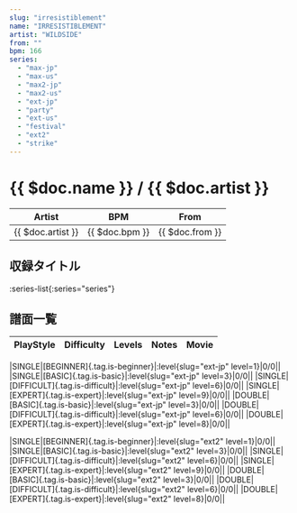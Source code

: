 ```yaml
---
slug: "irresistiblement"
name: "IRRESISTIBLEMENT"
artist: "WILDSIDE"
from: ""
bpm: 166
series:
  - "max-jp"
  - "max-us"
  - "max2-jp"
  - "max2-us"
  - "ext-jp"
  - "party"
  - "ext-us"
  - "festival"
  - "ext2"
  - "strike"
---
```


# {{ $doc.name }} / {{ $doc.artist }}

|Artist|BPM|From|
|------|---|----|
|{{ $doc.artist }}|{{ $doc.bpm }}|{{ $doc.from }}|

## 収録タイトル

:series-list{:series="series"}

## 譜面一覧

|PlayStyle|Difficulty|Levels|Notes|Movie|
|---------|----------|------|-----|-----|
<!-- ext-jp -->
|SINGLE|[BEGINNER]{.tag.is-beginner}|:level{slug="ext-jp" level=1}|0/0||
|SINGLE|[BASIC]{.tag.is-basic}|:level{slug="ext-jp" level=3}|0/0||
|SINGLE|[DIFFICULT]{.tag.is-difficult}|:level{slug="ext-jp" level=6}|0/0||
|SINGLE|[EXPERT]{.tag.is-expert}|:level{slug="ext-jp" level=9}|0/0||
|DOUBLE|[BASIC]{.tag.is-basic}|:level{slug="ext-jp" level=3}|0/0||
|DOUBLE|[DIFFICULT]{.tag.is-difficult}|:level{slug="ext-jp" level=6}|0/0||
|DOUBLE|[EXPERT]{.tag.is-expert}|:level{slug="ext-jp" level=8}|0/0||
<!-- ext2 -->
|SINGLE|[BEGINNER]{.tag.is-beginner}|:level{slug="ext2" level=1}|0/0||
|SINGLE|[BASIC]{.tag.is-basic}|:level{slug="ext2" level=3}|0/0||
|SINGLE|[DIFFICULT]{.tag.is-difficult}|:level{slug="ext2" level=6}|0/0||
|SINGLE|[EXPERT]{.tag.is-expert}|:level{slug="ext2" level=9}|0/0||
|DOUBLE|[BASIC]{.tag.is-basic}|:level{slug="ext2" level=3}|0/0||
|DOUBLE|[DIFFICULT]{.tag.is-difficult}|:level{slug="ext2" level=6}|0/0||
|DOUBLE|[EXPERT]{.tag.is-expert}|:level{slug="ext2" level=8}|0/0||
